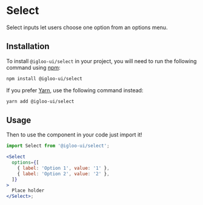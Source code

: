 # Select

Select inputs let users choose one option from an options menu.

<Example is="custom" />

<ReferenceLinks is="custom" />

## Installation

To install `@igloo-ui/select` in your project, you will need to run the following command using [npm](https://www.npmjs.com/):

```bash
npm install @igloo-ui/select
```

If you prefer [Yarn](https://classic.yarnpkg.com/en/), use the following command instead:

```bash
yarn add @igloo-ui/select
```

## Usage

Then to use the component in your code just import it!

```jsx
import Select from '@igloo-ui/select';

<Select
  options={[
    { label: 'Option 1', value: '1' },
    { label: 'Option 2', value: '2' },
  ]}
>
  Place holder
</Select>;
```
